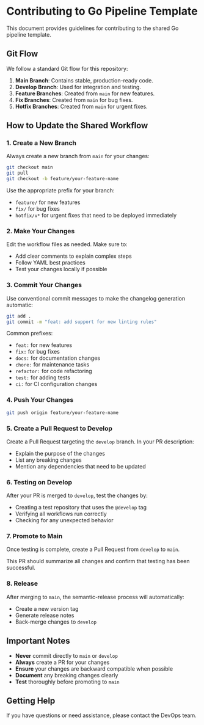 # Contributing to Go Pipeline Template

This document provides guidelines for contributing to the shared Go pipeline template.

## Git Flow

We follow a standard Git flow for this repository:

1. **Main Branch**: Contains stable, production-ready code.
2. **Develop Branch**: Used for integration and testing.
3. **Feature Branches**: Created from `main` for new features.
4. **Fix Branches**: Created from `main` for bug fixes.
5. **Hotfix Branches**: Created from `main` for urgent fixes.

## How to Update the Shared Workflow

### 1. Create a New Branch

Always create a new branch from `main` for your changes:

```bash
git checkout main
git pull
git checkout -b feature/your-feature-name
```

Use the appropriate prefix for your branch:
- `feature/` for new features
- `fix/` for bug fixes
- `hotfix/v*` for urgent fixes that need to be deployed immediately

### 2. Make Your Changes

Edit the workflow files as needed. Make sure to:
- Add clear comments to explain complex steps
- Follow YAML best practices
- Test your changes locally if possible

### 3. Commit Your Changes

Use conventional commit messages to make the changelog generation automatic:

```bash
git add .
git commit -m "feat: add support for new linting rules"
```

Common prefixes:
- `feat:` for new features
- `fix:` for bug fixes
- `docs:` for documentation changes
- `chore:` for maintenance tasks
- `refactor:` for code refactoring
- `test:` for adding tests
- `ci:` for CI configuration changes

### 4. Push Your Changes

```bash
git push origin feature/your-feature-name
```

### 5. Create a Pull Request to Develop

Create a Pull Request targeting the `develop` branch. In your PR description:
- Explain the purpose of the changes
- List any breaking changes
- Mention any dependencies that need to be updated

### 6. Testing on Develop

After your PR is merged to `develop`, test the changes by:
- Creating a test repository that uses the `@develop` tag
- Verifying all workflows run correctly
- Checking for any unexpected behavior

### 7. Promote to Main

Once testing is complete, create a Pull Request from `develop` to `main`.

This PR should summarize all changes and confirm that testing has been successful.

### 8. Release

After merging to `main`, the semantic-release process will automatically:
- Create a new version tag
- Generate release notes
- Back-merge changes to `develop`

## Important Notes

- **Never** commit directly to `main` or `develop`
- **Always** create a PR for your changes
- **Ensure** your changes are backward compatible when possible
- **Document** any breaking changes clearly
- **Test** thoroughly before promoting to `main`

## Getting Help

If you have questions or need assistance, please contact the DevOps team.
